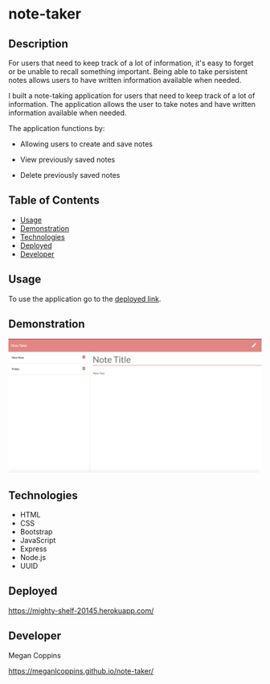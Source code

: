 # note-taker

## Description

For users that need to keep track of a lot of information, it's easy to forget or be unable to recall something important. Being able to take persistent notes allows users to have written information available when needed.

I built a note-taking application for users that need to keep track of a lot of information. The application allows the user to take notes and have written information available when needed. 

The application functions by:

* Allowing users to create and save notes

* View previously saved notes

* Delete previously saved notes

## Table of Contents
* [Usage](#Usage)
* [Demonstration](#Demonstration)
* [Technologies](#Technologies)
* [Deployed](#Deployed)
* [Developer](#Developer)

## Usage

To use the application go to the [deployed link](https://mighty-shelf-20145.herokuapp.com/). 

## Demonstration

<img src="./public/assets/images/NoteTaker.png" alt="example of note taker app">
 
## Technologies
* HTML
* CSS
* Bootstrap
* JavaScript
* Express
* Node.js
* UUID


## Deployed

https://mighty-shelf-20145.herokuapp.com/

## Developer

Megan Coppins

https://meganlcoppins.github.io/note-taker/

